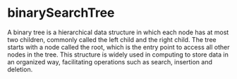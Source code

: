 # binarySearchTree

A binary tree is a hierarchical data structure in which each node has at most two children, commonly called the left child and the right child. The tree starts with a node called the root, which is the entry point to access all other nodes in the tree. This structure is widely used in computing to store data in an organized way, facilitating operations such as search, insertion and deletion.
